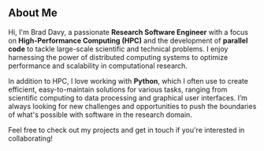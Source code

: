
## About Me

Hi, I'm Brad Davy, a passionate **Research Software Engineer** with a focus on **High-Performance Computing (HPC)** and the development of **parallel code** to tackle large-scale scientific and technical problems. I enjoy harnessing the power of distributed computing systems to optimize performance and scalability in computational research.

In addition to HPC, I love working with **Python**, which I often use to create efficient, easy-to-maintain solutions for various tasks, ranging from scientific computing to data processing and graphical user interfaces. I’m always looking for new challenges and opportunities to push the boundaries of what's possible with software in the research domain.

Feel free to check out my projects and get in touch if you're interested in collaborating!
